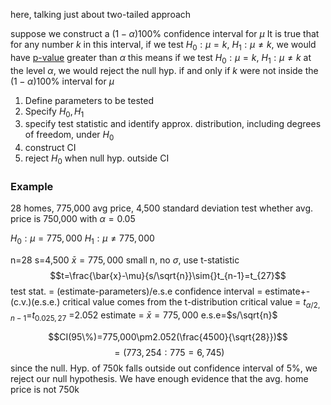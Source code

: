 here, talking just about two-tailed approach

suppose we construct a $(1-\alpha)100\%$ confidence interval for $\mu$
It is true that for any number $k$ in this interval, if we test  $H_0:\mu=k$, $H_1:\mu\neq{}k$, we would have [p-value](P-value%20Approach) greater than $\alpha$
this means if we test  $H_0:\mu=k$, $H_1:\mu\neq{}k$ at the level $\alpha$, we would reject the null hyp. if and only if $k$ were not inside the $(1-\alpha)100\%$ interval for $\mu$

1. Define parameters to be tested
2. Specify $H_0, H_1$
3. specify test statistic and identify approx. distribution, including degrees of freedom, under $H_0$
4. construct CI
5. reject $H_0$ when null hyp. outside CI


### Example
28 homes, 775,000 avg price, 4,500 standard deviation
test whether avg. price is 750,000 with $\alpha=0.05$

$H_0: \mu=775,000$
$H_1:\mu\neq775,000$

n=28
s=4,500
$\bar{x}=775,000$
small n, no $\sigma$, use t-statistic
$$t=\frac{\bar{x}-\mu}{s/\sqrt{n}}\sim{}t_{n-1}=t_{27}$$
test stat. = (estimate-parameters)/e.s.e
confidence interval = estimate+-(c.v.)(e.s.e.)
critical value comes from the t-distribution
critical value = $t_{\alpha/2,n-1}$=$t_{0.025,27}$ =2.052
estimate = $\bar{x}=775,000$
e.s.e=$s/\sqrt{n}$

$$CI(95\%)=775,000\pm2.052(\frac{4500}{\sqrt{28}})$$
$$=(773,254:775=6,745)$$
since the null. Hyp. of 750k falls outside out confidence interval of 5%, we reject our null hypothesis. We have enough evidence that the avg. home price is not 750k


